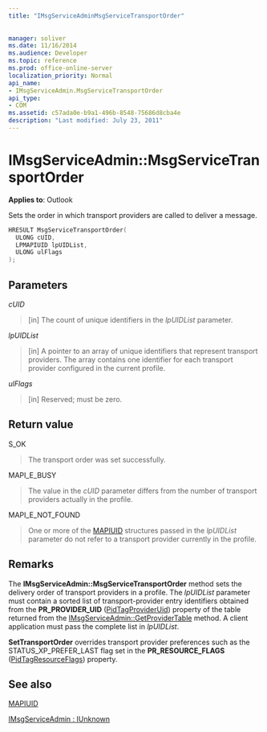 ```yaml
---
title: "IMsgServiceAdminMsgServiceTransportOrder"
 
 
manager: soliver
ms.date: 11/16/2014
ms.audience: Developer
ms.topic: reference
ms.prod: office-online-server
localization_priority: Normal
api_name:
- IMsgServiceAdmin.MsgServiceTransportOrder
api_type:
- COM
ms.assetid: c57ada0e-b9a1-496b-8548-75686d8cba4e
description: "Last modified: July 23, 2011"
---
```


# IMsgServiceAdmin::MsgServiceTransportOrder

  
  
**Applies to**: Outlook 
  
Sets the order in which transport providers are called to deliver a message.
  
```cpp
HRESULT MsgServiceTransportOrder(
  ULONG cUID,
  LPMAPIUID lpUIDList,
  ULONG ulFlags    
);
```

## Parameters

 _cUID_
  
> [in] The count of unique identifiers in the  _lpUIDList_ parameter. 
    
 _lpUIDList_
  
> [in] A pointer to an array of unique identifiers that represent transport providers. The array contains one identifier for each transport provider configured in the current profile.
    
 _ulFlags_
  
> [in] Reserved; must be zero.
    
## Return value

S_OK 
  
> The transport order was set successfully.
    
MAPI_E_BUSY 
  
> The value in the  _cUID_ parameter differs from the number of transport providers actually in the profile. 
    
MAPI_E_NOT_FOUND 
  
> One or more of the [MAPIUID](mapiuid.md) structures passed in the  _lpUIDList_ parameter do not refer to a transport provider currently in the profile. 
    
## Remarks

The **IMsgServiceAdmin::MsgServiceTransportOrder** method sets the delivery order of transport providers in a profile. The  _lpUIDList_ parameter must contain a sorted list of transport-provider entry identifiers obtained from the **PR_PROVIDER_UID** ([PidTagProviderUid](pidtagprovideruid-canonical-property.md)) property of the table returned from the [IMsgServiceAdmin::GetProviderTable](imsgserviceadmin-getprovidertable.md) method. A client application must pass the complete list in  _lpUIDList_.
  
 **SetTransportOrder** overrides transport provider preferences such as the STATUS_XP_PREFER_LAST flag set in the **PR_RESOURCE_FLAGS** ([PidTagResourceFlags](pidtagresourceflags-canonical-property.md)) property. 
  
## See also



[MAPIUID](mapiuid.md)
  
[IMsgServiceAdmin : IUnknown](imsgserviceadminiunknown.md)

